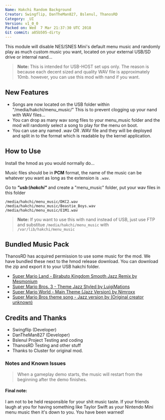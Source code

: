 ```yaml
---
Name: Hakchi Random Background
Creator: Swingflip, DanTheMan827, Bslenul, ThanosRD
Category: _UI
Version: v1_0_0
Packed on: Wed  7 Mar 21:37:30 UTC 2018
Git commit: a85b505-dirty
---
```


This module will disable NES/SNES Mini's default menu music and randomly play as much custom music you want, located on your external USB/SD drive or internal nand...

> **Note:** This is intended for USB-HOST set ups only. The reason is because each decent sized and quality WAV file is approximately 10mb. however, you can use this mod with nand if you want.

## New Features

 - Songs are now located on the USB folder within "/media/hakchi/menu_music/" This is to prevent clogging up your nand with WAV files...
 - You can drop as many wav song files to your menu_music folder and the mod will randomly select a song to play for the menu on boot.
 - You can use any named .wav OR .WAV file and they will be deployed and split in to the format which is readable by the kernel application.

## How to Use

Install the hmod as you would normally do...

Music files should be in **PCM** format, the name of the music can be whatever you want as long as the extension is `.wav`.

Go to ***"usb:\hakchi"*** and create a "menu_music" folder, put your wav files in this folder

```
/media/hakchi/menu_music/DKC2.wav
/media/hakchi/menu_music/Beastie_Boys.wav
/media/hakchi/menu_music/E1M1.wav
```

> **Note:** If you want to use this with nand instead of USB, just use FTP and substitue `/media/hakchi/menu_music` with `/var/lib/hakchi/menu_music`

## Bundled Music Pack

ThanosRD has acquired permission to use some music for the mod. We have bundled these next to the hmod release download. You can download the zip and export it to your USB hakchi folder. 

- [Super Mario Land - Birabuto Kingdom Smooth Jazz Remix by Mesmonium](https://youtu.be/0Mqw1X0EiUM)
- [Super Mario Bros. 3 - Theme Jazz Styled by LuigiMations](https://youtu.be/QO2YY29FbSo)
- [Super Mario World - Main Theme (Jazz Version) by Nimroxx](https://youtu.be/-ZO8yzMoWdI)
- [Super Mario Bros theme song - Jazz version by (Original creator unknown)](https://youtu.be/QSDvOln5yQA)

## Credits and Thanks
- Swingflip (Developer)
- DanTheMan827 (Developer)
- Bslenul Project Testing and coding
- ThanosRD Testing and other stuff
- Thanks to Cluster for original mod.

### Notes and Known Issues

> When a gameplay demo starts, the music will restart from the beginning after the demo finishes.

#### Final note:
I am not to be held responsible for your shit music taste. If your friends laugh at you for having something like Taylor Swift as your Nintendo Mini menu music then it's down to you. You have been warned!

